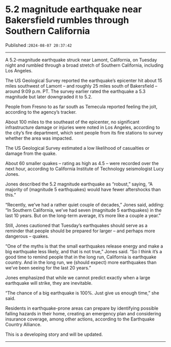 # 5.2 magnitude earthquake near Bakersfield rumbles through Southern California

Published :`2024-08-07 20:37:42`

---

A 5.2-magnitude earthquake struck near Lamont, California, on  Tuesday night and rumbled through a broad stretch of Southern California, including Los Angeles.

The US Geological Survey reported the earthquake’s epicenter hit about 15 miles southwest of Lamont – and roughly 25 miles south of Bakersfield – around 9:09 p.m. PT. The survey earlier rated the earthquake a 5.3 magnitude but later downgraded it to 5.2.

People from Fresno to as far south as Temecula reported feeling the jolt, according to the agency’s tracker.

About 100 miles to the southeast of the epicenter, no significant infrastructure damage or injuries were noted in Los Angeles, according to the city’s fire department, which sent people from its fire stations to survey whether the area was impacted.

The US Geological Survey estimated a low likelihood of casualties or damage from the quake.

About 60 smaller quakes – rating as high as 4.5 – were recorded over the next hour, according to California Institute of Technology seismologist Lucy Jones.

Jones described the 5.2 magnitude earthquake as “robust,” saying, “A majority of (magnitude 5 earthquakes) would have fewer aftershocks than this.”

“Recently, we’ve had a rather quiet couple of decades,” Jones said, adding: “In Southern California, we’ve had seven (magnitude 5 earthquakes) in the last 10 years. But on the long-term average, it’s more like a couple a year.”

Still, Jones cautioned that Tuesday’s earthquakes should serve as a reminder that people should be prepared for larger – and perhaps more dangerous – quakes.

“One of the myths is that the small earthquakes release energy and make a big earthquake less likely, and that is not true,” Jones said. “So I think it’s a good time to remind people that in the long run, California is earthquake country. And in the long run, we (should expect) more earthquakes than we’ve been seeing for the last 20 years.”

Jones emphasized that while we cannot predict exactly when a large earthquake will strike, they are inevitable.

“The chance of a big earthquake is 100%. Just give us enough time,” she said.

Residents in earthquake-prone areas can prepare by identifying possible falling hazards in their home, creating an emergency plan and considering insurance coverage, among other actions, according to the Earthquake Country Alliance.

This is a developing story and will be updated.

---

